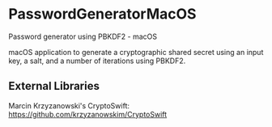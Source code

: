 # PasswordGeneratorMacOS
Password generator using PBKDF2 - macOS

macOS application to generate a cryptographic shared secret using an input key, a salt, and a number of iterations using PBKDF2.

## External Libraries

Marcin Krzyzanowski's CryptoSwift: https://github.com/krzyzanowskim/CryptoSwift

